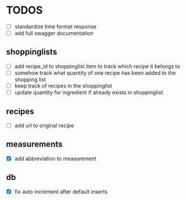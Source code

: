 # TODOS

- [ ] standardize time format response
- [ ] add full swagger documentation

## shoppinglists
- [ ] add recipe_id to shoppinglist item to track which recipe it belongs to
- [ ] somehow track what quantity of one recipe has been added to the shopping list
- [ ] keep track of recipes in the shoppinglist 
- [ ] update quantity for ingredient if already exists in shoppinglist

## recipes
- [ ] add url to original recipe

## measurements
- [x] add abbreviation to measurement

## db
- [x] fix auto increment after default inserts
